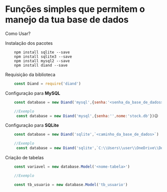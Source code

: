 # Funções simples que permitem o manejo da tua base de dados

Como Usar?

Instalação dos pacotes

```shell
    npm install sqlite --save
    npm install sqlite3 --save
    npm install mysql2 --save
    npm install diand --save
```

Requisição da biblioteca

```js
    const Diand = require('diand')
```

Configuração para **MySQL**

```js
    const database = new Diand('mysql',{senha:'<senha_da_base_de_dados>',nome:'exemplo.db'})

    //Exemplo
     const database = new Diand('mysql',{senha:'',nome:'stock.db'})😉
```

Configuração para **SQLite**

```js
    const database = new Diand('sqlite',`<caminho_da_base_de_dados>`)

    //Exemplo
     const database = new Diand('sqlite',`C:\\Users\\user\\OneDrive\\Documentos\\projectoTLP\\ginasio.db`)😉

```

Criação de tabelas

```js
    const variavel = new database.Model('<nome-tabela>')

    //Exemplo

    const tb_usuario = new database.Model('tb_usuario')
```




